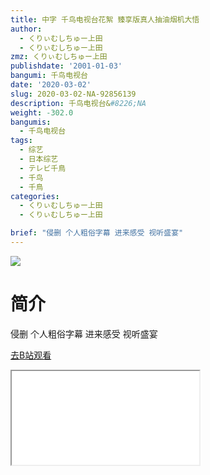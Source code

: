 ```yaml
---
title: 中字 千鸟电视台花絮 臻享版真人抽油烟机大悟
author:
  - くりぃむしちゅー上田
  - くりぃむしちゅー上田
zmz: くりぃむしちゅー上田
publishdate: '2001-01-03'
bangumi: 千鸟电视台
date: '2020-03-02'
slug: 2020-03-02-NA-92856139
description: 千鸟电视台&#8226;NA
weight: -302.0
bangumis:
  - 千鸟电视台
tags:
  - 综艺
  - 日本综艺
  - テレビ千鳥
  - 千鸟
  - 千鳥
categories:
  - くりぃむしちゅー上田
  - くりぃむしちゅー上田

brief: "侵删 个人粗俗字幕 进来感受 视听盛宴"
---
```

![](https://raw.githubusercontent.com/tcgriffith/owaraisite/master/static/tmpimg/fa2095d38678a82892f7605a467fdb996cc4e0c6.jpg.480.jpg)
# 简介  
侵删 个人粗俗字幕
进来感受 视听盛宴  

[去B站观看](https://www.bilibili.com/video/av92856139/)
<div class ="resp-container"><iframe class="testiframe" src="//player.bilibili.com/player.html?aid=92856139"", scrolling="no", allowfullscreen="true" > </iframe></div> 
